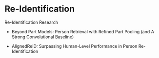 # Re-Identification
Re-Identification Research

 - Beyond Part Models: Person Retrieval with Refined Part Pooling (and A Strong Convolutional Baseline)
 
 - AlignedReID: Surpassing Human-Level Performance in Person Re-Identification
